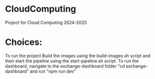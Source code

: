 # CloudComputing
 Project for Cloud Computing 2024-2025 


# Choices:
To run the project
Build the images using the build-images.sh script and then start the pipeline using the start-pipeline.sh script.
To run the dashboard, navigate to the exchange-dashboard folder "cd exchange-dashboard" and run "npm run dev"
